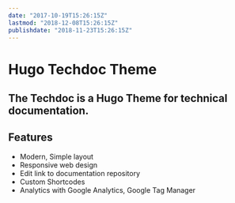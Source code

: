 ```yaml
---
date: "2017-10-19T15:26:15Z"
lastmod: "2018-12-08T15:26:15Z"
publishdate: "2018-11-23T15:26:15Z"
---
```


# Hugo Techdoc Theme

## The Techdoc is a Hugo Theme for technical documentation.

## Features

* Modern, Simple layout
* Responsive web design
* Edit link to documentation repository
* Custom Shortcodes
* Analytics with Google Analytics, Google Tag Manager

